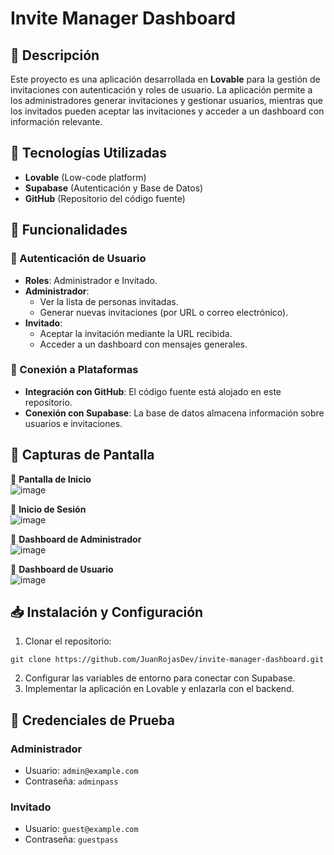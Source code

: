 # Invite Manager Dashboard

## 📌 Descripción
Este proyecto es una aplicación desarrollada en **Lovable** para la gestión de invitaciones con autenticación y roles de usuario.
La aplicación permite a los administradores generar invitaciones y gestionar usuarios, mientras que los invitados pueden aceptar las invitaciones y acceder a un dashboard con información relevante.

## 🚀 Tecnologías Utilizadas
- **Lovable** (Low-code platform)
- **Supabase** (Autenticación y Base de Datos)
- **GitHub** (Repositorio del código fuente)

## 🎯 Funcionalidades
### 🔑 Autenticación de Usuario
- **Roles**: Administrador e Invitado.
- **Administrador**:
  - Ver la lista de personas invitadas.
  - Generar nuevas invitaciones (por URL o correo electrónico).
- **Invitado**:
  - Aceptar la invitación mediante la URL recibida.
  - Acceder a un dashboard con mensajes generales.

### 🔗 Conexión a Plataformas
- **Integración con GitHub**: El código fuente está alojado en este repositorio.
- **Conexión con Supabase**: La base de datos almacena información sobre usuarios e invitaciones.

## 📸 Capturas de Pantalla
🔹 **Pantalla de Inicio**  
![image](https://github.com/user-attachments/assets/1e63173d-d08a-4e70-ad50-24d43b735b35)

🔹 **Inicio de Sesión**  
![image](https://github.com/user-attachments/assets/acf8e8b0-0571-4f59-ab1d-a4560b3b3aa5)

🔹 **Dashboard de Administrador**  
![image](https://github.com/user-attachments/assets/3c196f6c-db90-4bf2-87e3-27d082afd7d1)

🔹 **Dashboard de Usuario**  
![image](https://github.com/user-attachments/assets/9924a2d4-2a8b-4375-ba92-02c9c6fea1e4)

## 📥 Instalación y Configuración
1. Clonar el repositorio:
```
git clone https://github.com/JuanRojasDev/invite-manager-dashboard.git
```
2. Configurar las variables de entorno para conectar con Supabase.
3. Implementar la aplicación en Lovable y enlazarla con el backend.

## 🔑 Credenciales de Prueba
### **Administrador**
- Usuario: `admin@example.com`
- Contraseña: `adminpass`

### **Invitado**
- Usuario: `guest@example.com`
- Contraseña: `guestpass`

